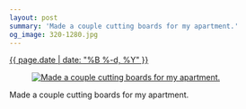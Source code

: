 ```yaml
---
layout: post
summary: 'Made a couple cutting boards for my apartment.'
og_image: 320-1280.jpg
---
```


<p>
 <time>
  <a href="/320">
   {{ page.date | date: "%B %-d, %Y" }}
  </a>
 </time>
 <a href="/320">
  <figure data-taken="5/8/2014">
   <img alt="Made a couple cutting boards for my apartment." sizes="(min-width: 700px) 50vw, calc(100vw - 2rem)" src="{{ site.assets_url }}/320-640.jpg" srcset="{{ site.assets_url }}/320-1280.jpg 1280w, {{ site.assets_url }}/320-960.jpg 960w, {{ site.assets_url }}/320-640.jpg 640w, {{ site.assets_url }}/320-320.jpg 320w"/>
  </figure>
 </a>
 <span>
  Made a couple cutting boards for my apartment.
 </span>
</p>
